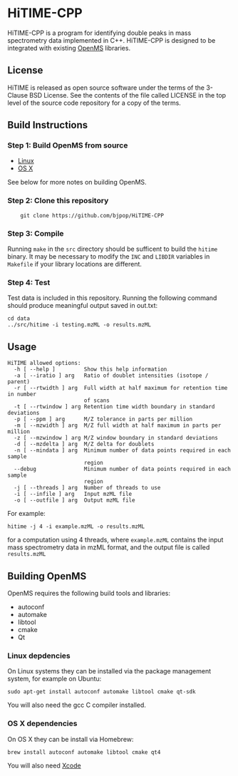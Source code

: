 # HiTIME-CPP

HiTIME-CPP is a program for identifying double peaks in mass spectrometry
data implemented in C++. HiTIME-CPP is designed to be integrated with 
existing [OpenMS](http://open-ms.sourceforge.net/) libraries. 

## License

HiTIME is released as open source software under the terms of the 3-Clause BSD License.
See the contents of the file called LICENSE in the top level of the source
code repository for a copy of the terms.

## Build Instructions

### Step 1: Build OpenMS from source

- [Linux](http://ftp.mi.fu-berlin.de/pub/OpenMS/release-documentation/html/install_linux.html)
- [OS X](http://ftp.mi.fu-berlin.de/pub/OpenMS/release-documentation/html/install_mac.html)

See below for more notes on building OpenMS.

### Step 2: Clone this repository

```
    git clone https://github.com/bjpop/HiTIME-CPP
```

### Step 3: Compile

Running `make` in the `src` directory should be sufficent to build the
`hitime` binary. It may be necessary to modify the `INC` and `LIBDIR`
variables in `Makefile` if your library locations are different.

### Step 4: Test

Test data is included in this repository. Running the following command
should produce meaningful output saved in out.txt:

```
cd data
../src/hitime -i testing.mzML -o results.mzML
```

## Usage

```
HiTIME allowed options:
  -h [ --help ]         Show this help information
  -a [ --iratio ] arg   Ratio of doublet intensities (isotope / parent)
  -r [ --rtwidth ] arg  Full width at half maximum for retention time in number
                        of scans
  -t [ --rtwindow ] arg Retention time width boundary in standard deviations
  -p [ --ppm ] arg      M/Z tolerance in parts per million
  -m [ --mzwidth ] arg  M/Z full width at half maximum in parts per million
  -z [ --mzwindow ] arg M/Z window boundary in standard deviations
  -d [ --mzdelta ] arg  M/Z delta for doublets
  -n [ --mindata ] arg  Minimum number of data points required in each sample 
                        region
  --debug               Minimum number of data points required in each sample 
                        region
  -j [ --threads ] arg  Number of threads to use
  -i [ --infile ] arg   Input mzML file
  -o [ --outfile ] arg  Output mzML file
```

For example:

```
hitime -j 4 -i example.mzML -o results.mzML 
```

for a computation using 4 threads, where `example.mzML` contains the input mass spectrometry data in mzML format, and the output file is called `results.mzML`

## Building OpenMS

OpenMS requires the following build tools and libraries:

 - autoconf
 - automake
 - libtool
 - cmake
 - Qt

### Linux depdencies
 
On Linux systems they can be installed via the package management system, for example on Ubuntu:

```
sudo apt-get install autoconf automake libtool cmake qt-sdk 
```

You will also need the gcc C compiler installed.

### OS X dependencies

On OS X they can be install via Homebrew:

```
brew install autoconf automake libtool cmake qt4
```

You will also need [Xcode](https://developer.apple.com/xcode/)
